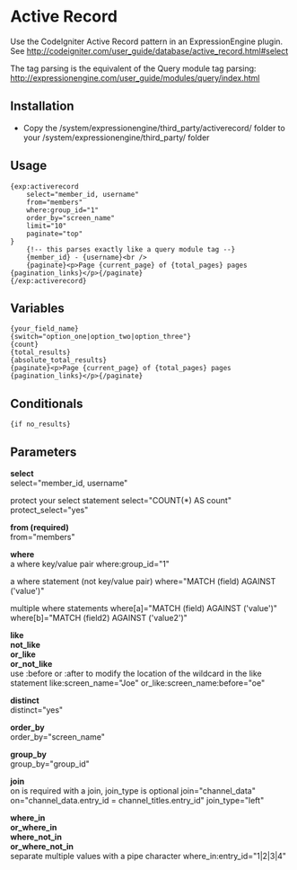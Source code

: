 # Active Record #

Use the CodeIgniter Active Record pattern in an ExpressionEngine plugin. See <http://codeigniter.com/user_guide/database/active_record.html#select>

The tag parsing is the equivalent of the Query module tag parsing: <http://expressionengine.com/user_guide/modules/query/index.html>

## Installation

* Copy the /system/expressionengine/third_party/activerecord/ folder to your /system/expressionengine/third_party/ folder

## Usage
	{exp:activerecord
		select="member_id, username"
		from="members"
		where:group_id="1"
		order_by="screen_name"
		limit="10"
		paginate="top"
	}
		{!-- this parses exactly like a query module tag --}
		{member_id} - {username}<br />
		{paginate}<p>Page {current_page} of {total_pages} pages {pagination_links}</p>{/paginate}
	{/exp:activerecord}

## Variables
	{your_field_name}
	{switch="option_one|option_two|option_three"}
	{count}
	{total_results}
	{absolute_total_results}
	{paginate}<p>Page {current_page} of {total_pages} pages {pagination_links}</p>{/paginate}

## Conditionals
	{if no_results}

## Parameters

**select**  
	select="member_id, username"

protect your select statement
	select="COUNT(*) AS count"
	protect_select="yes"

**from (required)**  
	from="members"

**where**  
a where key/value pair
	where:group_id="1"

a where statement (not key/value pair)
	where="MATCH (field) AGAINST ('value')"
	
multiple where statements
	where[a]="MATCH (field) AGAINST ('value')"
	where[b]="MATCH (field2) AGAINST ('value2')"

**like**  
**not_like**  
**or_like**  
**or_not_like**  
use :before or :after to modify the location of the wildcard in the like statement
	like:screen_name="Joe"
	or_like:screen_name:before="oe"
	
**distinct**  
	distinct="yes"
	
**order_by**  
	order_by="screen_name"
	
**group_by**  
	group_by="group_id"

**join**  
on is required with a join, join_type is optional
	join="channel_data"
	on="channel_data.entry_id = channel_titles.entry_id"
	join_type="left"
	
**where_in**  
**or_where_in**  
**where_not_in**  
**or_where_not_in**  
separate multiple values with a pipe character
	where_in:entry_id="1|2|3|4"
